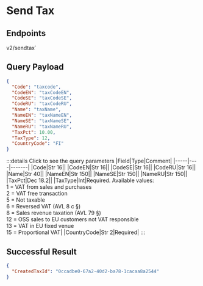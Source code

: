# Send Tax

## Endpoints

<!--@include: @/dist/md/api_url.md-->v2/sendtax`

## Query Payload
```json
{
  "Code": "taxcode",
  "CodeEN": "taxCodeEN",
  "CodeSE": "taxCodeSE",
  "CodeRU": "taxCodeRU",
  "Name": "taxName",
  "NameEN": "taxNameEN",
  "NameSE": "taxNameSE",
  "NameRU": "taxNameRU",
  "TaxPct": 10.00,
  "TaxType": 12,
  "CountryCode": "FI"
}
```
:::details Click to see the query parameters
|Field|Type|Comment|
|-----|----|-------|
|Code|Str 16||
|CodeEN|Str 16||
|CodeSE|Str 16||
|CodeRU|Str 16||
|Name|Str 40||
|NameEN|Str 150||
|NameSE|Str 150||
|NameRU|Str 150||
|TaxPct|Dec 18.2||
|TaxType|Int|Required. Available values:<br> 1 = VAT from sales and purchases<br> 2 = VAT free transaction<br> 5 = Not taxable<br> 6 = Reversed VAT (AVL 8 c §)<br> 8 = Sales revenue taxation (AVL 79 §)<br> 12 = OSS sales to EU customers not VAT responsible<br> 13 = VAT in EU fixed venue<br> 15 = Proportional VAT|
|CountryCode|Str 2|Required|
:::

## Successful Result
```json
{
  "CreatedTaxId": "0ccadbe0-67a2-40d2-ba78-1cacaa8a2544"
}
```